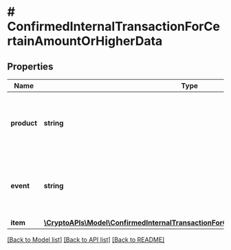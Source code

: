 # # ConfirmedInternalTransactionForCertainAmountOrHigherData

## Properties

Name | Type | Description | Notes
------------ | ------------- | ------------- | -------------
**product** | **string** | Represents the Crypto APIs 2.0 product which sends the callback. |
**event** | **string** | Defines the specific event, for which a callback subscription is set. |
**item** | [**\CryptoAPIs\Model\ConfirmedInternalTransactionForCertainAmountOrHigherDataItem**](ConfirmedInternalTransactionForCertainAmountOrHigherDataItem.md) |  |

[[Back to Model list]](../../README.md#models) [[Back to API list]](../../README.md#endpoints) [[Back to README]](../../README.md)
